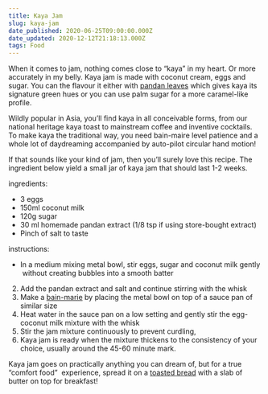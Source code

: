 ```yaml
---
title: Kaya Jam
slug: kaya-jam
date_published: 2020-06-25T09:00:00.000Z
date_updated: 2020-12-12T21:18:13.000Z
tags: Food
---
```


When it comes to jam, nothing comes close to “kaya” in my heart. Or more accurately in my belly. Kaya jam is made with coconut cream, eggs and sugar. You can the flavour it either with [pandan leaves](https://en.wikipedia.org/wiki/Pandanus_amaryllifolius) which gives kaya its signature green hues or you can use palm sugar for a more caramel-like profile.

Wildly popular in Asia, you’ll find kaya in all conceivable forms, from our national heritage kaya toast to mainstream coffee and inventive cocktails. To make kaya the traditional way, you need bain-maire level patience and a whole lot of daydreaming accompanied by auto-pilot circular hand motion!

If that sounds like your kind of jam, then you’ll surely love this recipe. The ingredient below yield a small jar of kaya jam that should last 1-2 weeks.

ingredients:

- 3 eggs
- 150ml coconut milk
- 120g sugar
- 30 ml homemade pandan extract (1/8 tsp if using store-bought extract)
- Pinch of salt to taste

instructions:

- In a medium mixing metal bowl, stir eggs, sugar and coconut milk gently  without creating bubbles into a smooth batter

2. Add the pandan extract and salt and continue stirring with the whisk
3. Make a [bain-marie](https://en.wikipedia.org/wiki/Bain-marie) by placing the metal bowl on top of a sauce pan of similar size
4. Heat water in the sauce pan on a low setting and gently stir the egg-coconut milk mixture with the whisk
5. Stir the jam mixture continuously to prevent curdling,
6. Kaya jam is ready when the mixture thickens to the consistency of your choice, usually around the 45-60 minute mark.

Kaya jam goes on practically anything you can dream of, but for a true “comfort food”  experience, spread it on a [toasted bread](__GHOST_URL__/sourdough-sandwich-bread/) with a slab of butter on top for breakfast!
